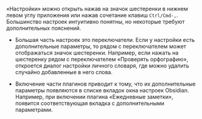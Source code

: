 «Настройки» можно открыть нажав на значок шестеренки в нижнем левом углу приложения или нажав сочетание клавиш `Ctrl/Cmd-,`. Большинство настроек интуитивно понятны, но некоторые требуют дополнительных пояснений.

- Большая часть настроек это переключатели. Если у настройки есть дополнительные параметры, то рядом с переключателем может отображаться значок шестеренки. Например, если нажать на шестеренку рядом с переключателем «Проверять орфографию», откроется диалог настройки личного словаря, где можно удалить случайно добавленные в него слова.

- Включение части плагинов приводит к тому, что их дополнительные параметры появляются в списке вкладок окна настроек Obsidian. Например, при включении плагина «Ежедневные заметки», появится соответствующая вкладка с дополнительными параметрами.